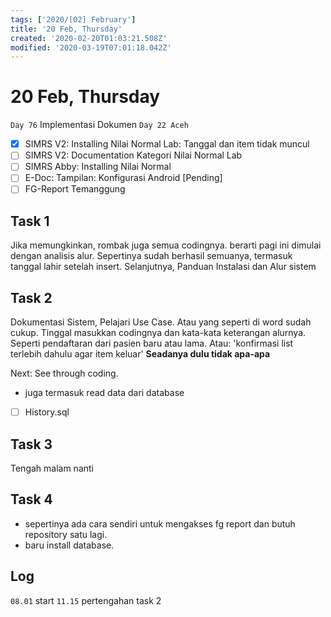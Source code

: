 ```yaml
---
tags: ['2020/[02] February']
title: '20 Feb, Thursday'
created: '2020-02-20T01:03:21.508Z'
modified: '2020-03-19T07:01:18.042Z'
---
```


# 20 Feb, Thursday

`Day 76` Implementasi Dokumen
`Day 22 Aceh`

- [X] SIMRS V2: Installing Nilai Normal Lab: Tanggal dan item tidak muncul
- [ ] SIMRS V2: Documentation Kategori Nilai Normal Lab
- [ ] SIMRS Abby: Installing Nilai Normal
- [ ] E-Doc: Tampilan: Konfigurasi Android [Pending]
- [ ] FG-Report Temanggung

## Task 1
Jika memungkinkan, rombak juga semua codingnya. berarti pagi ini dimulai dengan analisis alur.
Sepertinya sudah berhasil semuanya, termasuk tanggal lahir setelah insert. 
Selanjutnya, Panduan Instalasi dan Alur sistem

## Task 2
Dokumentasi Sistem, Pelajari Use Case. Atau yang seperti di word sudah cukup. Tinggal masukkan codingnya dan kata-kata keterangan alurnya. Seperti pendaftaran dari pasien baru atau lama. Atau: 'konfirmasi list terlebih dahulu agar item keluar'
**Seadanya dulu tidak apa-apa**

Next: See through coding.
- juga termasuk read data dari database

- [ ] History.sql

## Task 3
Tengah malam nanti

## Task 4
- sepertinya ada cara sendiri untuk mengakses fg report dan butuh repository satu lagi.
- baru install database.

## Log
`08.01` start
`11.15` pertengahan task 2

